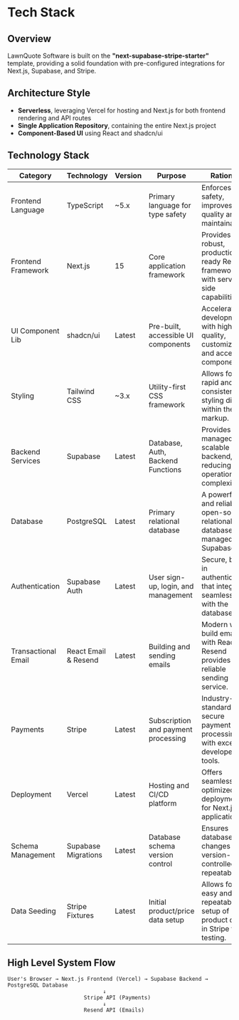 # Tech Stack

## Overview

LawnQuote Software is built on the **"next-supabase-stripe-starter"** template, providing a solid foundation with pre-configured integrations for Next.js, Supabase, and Stripe.

## Architecture Style
- **Serverless**, leveraging Vercel for hosting and Next.js for both frontend rendering and API routes
- **Single Application Repository**, containing the entire Next.js project
- **Component-Based UI** using React and shadcn/ui

## Technology Stack

| Category | Technology | Version | Purpose | Rationale |
|----------|------------|---------|---------|-----------|
| Frontend Language | TypeScript | ~5.x | Primary language for type safety | Enforces type safety, improves code quality and maintainability. |
| Frontend Framework | Next.js | 15 | Core application framework | Provides a robust, production-ready React framework with server-side capabilities. |
| UI Component Lib | shadcn/ui | Latest | Pre-built, accessible UI components | Accelerates development with high-quality, customizable, and accessible components. |
| Styling | Tailwind CSS | ~3.x | Utility-first CSS framework | Allows for rapid and consistent styling directly within the markup. |
| Backend Services | Supabase | Latest | Database, Auth, Backend Functions | Provides a managed, scalable backend, reducing operational complexity. |
| Database | PostgreSQL | Latest | Primary relational database | A powerful and reliable open-source relational database, managed by Supabase. |
| Authentication | Supabase Auth | Latest | User sign-up, login, and management | Secure, built-in authentication that integrates seamlessly with the database. |
| Transactional Email | React Email & Resend | Latest | Building and sending emails | Modern way to build emails with React; Resend provides a reliable sending service. |
| Payments | Stripe | Latest | Subscription and payment processing | Industry-standard for secure payment processing, with excellent developer tools. |
| Deployment | Vercel | Latest | Hosting and CI/CD platform | Offers seamless, optimized deployment for Next.js applications. |
| Schema Management | Supabase Migrations | Latest | Database schema version control | Ensures database changes are version-controlled and repeatable. |
| Data Seeding | Stripe Fixtures | Latest | Initial product/price data setup | Allows for easy and repeatable setup of product data in Stripe for testing. |

## High Level System Flow

```
User's Browser → Next.js Frontend (Vercel) → Supabase Backend → PostgreSQL Database
                              ↓
                        Stripe API (Payments)
                              ↓
                        Resend API (Emails)
```